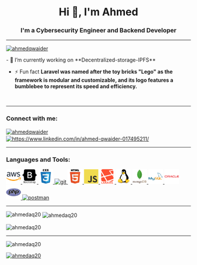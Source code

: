 <h1 align="center">Hi 👋, I'm Ahmed</h1>
<h3 align="center">I'm a Cybersecurity Engineer and Backend Developer</h3>
 <hr/>

<p align="left"> <a href="https://twitter.com/ahemdqwaider?s=11&t=KJd-WJAa8igsDeXoy6p-CA" target="blank"><img src="https://img.shields.io/twitter/follow/ahmedqwaider?logo=twitter&style=for-the-badge" alt="ahmedqwaider" /></a> </p>
- 🔭 I’m currently working on **Decentralized-storage-IPFS**

- ⚡ Fun fact **Laravel was named after the toy bricks "Lego" as the framework is modular and customizable, and its logo features a bumblebee to represent its speed and efficiency.**

<img src="https://miro.medium.com/v2/resize:fit:4800/1*-ntL3Dsvc-dJ5cLGRtSuEw.gif" alt=""  width="500px"/>

 <hr/>

<h3 align="left">Connect with me:</h3>
<p align="left">
<a href="https://twitter.com/ahemdqwaider?s=11&t=KJd-WJAa8igsDeXoy6p-CA" target="blank"><img align="center" src="https://raw.githubusercontent.com/rahuldkjain/github-profile-readme-generator/master/src/images/icons/Social/twitter.svg" alt="ahmedqwaider" height="30" width="40" /></a>
<a href="https://www.linkedin.com/in/ahmed-qwaider-017495211/" target="blank"><img align="center" src="https://raw.githubusercontent.com/rahuldkjain/github-profile-readme-generator/master/src/images/icons/Social/linked-in-alt.svg" alt="https://www.linkedin.com/in/ahmed-qwaider-017495211/" height="30" width="40" /></a>
</p>

 <hr/>

<h3 align="left">Languages and Tools:</h3>
<p align="left"> <a href="https://aws.amazon.com" target="_blank" rel="noreferrer"> <img src="https://raw.githubusercontent.com/devicons/devicon/master/icons/amazonwebservices/amazonwebservices-original-wordmark.svg" alt="aws" width="40" height="40"/> </a> <a href="https://getbootstrap.com" target="_blank" rel="noreferrer"> <img src="https://raw.githubusercontent.com/devicons/devicon/master/icons/bootstrap/bootstrap-plain-wordmark.svg" alt="bootstrap" width="40" height="40"/> </a> <a href="https://www.w3schools.com/css/" target="_blank" rel="noreferrer"> <img src="https://raw.githubusercontent.com/devicons/devicon/master/icons/css3/css3-original-wordmark.svg" alt="css3" width="40" height="40"/> </a> <a href="https://git-scm.com/" target="_blank" rel="noreferrer"> <img src="https://www.vectorlogo.zone/logos/git-scm/git-scm-icon.svg" alt="git" width="40" height="40"/> </a> <a href="https://www.w3.org/html/" target="_blank" rel="noreferrer"> <img src="https://raw.githubusercontent.com/devicons/devicon/master/icons/html5/html5-original-wordmark.svg" alt="html5" width="40" height="40"/> </a> <a href="https://developer.mozilla.org/en-US/docs/Web/JavaScript" target="_blank" rel="noreferrer"> <img src="https://raw.githubusercontent.com/devicons/devicon/master/icons/javascript/javascript-original.svg" alt="javascript" width="40" height="40"/> </a> <a href="https://laravel.com/" target="_blank" rel="noreferrer"> <img src="https://raw.githubusercontent.com/devicons/devicon/master/icons/laravel/laravel-plain-wordmark.svg" alt="laravel" width="40" height="40"/> </a> <a href="https://www.linux.org/" target="_blank" rel="noreferrer"> <img src="https://raw.githubusercontent.com/devicons/devicon/master/icons/linux/linux-original.svg" alt="linux" width="40" height="40"/> </a> <a href="https://www.mongodb.com/" target="_blank" rel="noreferrer"> <img src="https://raw.githubusercontent.com/devicons/devicon/master/icons/mongodb/mongodb-original-wordmark.svg" alt="mongodb" width="40" height="40"/> </a> <a href="https://www.mysql.com/" target="_blank" rel="noreferrer"> <img src="https://raw.githubusercontent.com/devicons/devicon/master/icons/mysql/mysql-original-wordmark.svg" alt="mysql" width="40" height="40"/> </a> <a href="https://www.oracle.com/" target="_blank" rel="noreferrer"> <img src="https://raw.githubusercontent.com/devicons/devicon/master/icons/oracle/oracle-original.svg" alt="oracle" width="40" height="40"/> </a> <a href="https://www.php.net" target="_blank" rel="noreferrer"> <img src="https://raw.githubusercontent.com/devicons/devicon/master/icons/php/php-original.svg" alt="php" width="40" height="40"/> </a> <a href="https://postman.com" target="_blank" rel="noreferrer"> <img src="https://www.vectorlogo.zone/logos/getpostman/getpostman-icon.svg" alt="postman" width="40" height="40"/> </a> </p>

 <hr/>

<p><img align="left" src="https://github-readme-stats.vercel.app/api/top-langs?username=ahmedaq20&show_icons=true&locale=en&layout=compact" alt="ahmedaq20" /></p>

<p>&nbsp;<img align="center" src="https://github-readme-stats.vercel.app/api?username=ahmedaq20&show_icons=true&locale=en" alt="ahmedaq20" /></p>

<p><img align="center" src="https://github-readme-streak-stats.herokuapp.com/?user=ahmedaq20&" alt="ahmedaq20" /></p>

 <hr/>

<p align="left"> <img src="https://komarev.com/ghpvc/?username=ahmedaq20&label=Profile%20views&color=0e75b6&style=flat" alt="ahmedaq20" /> </p>

<p align="left"> <a href="https://github.com/ryo-ma/github-profile-trophy"><img src="https://github-profile-trophy.vercel.app/?username=ahmedaq20" alt="ahmedaq20" /></a> </p>

